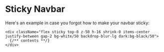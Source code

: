 # Sticky Navbar

Here's an example in case you forgot how to make your navbar sticky:

```tsx
<div className="flex sticky top-0 z-50 h-16 shrink-0 items-center justify-between gap-2 bg-white/50 backdrop-blur-lg dark:bg-black/50">
  {/** contents **/}
</div>
```
